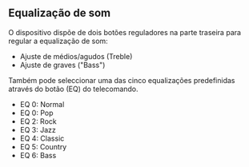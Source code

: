 ## Equalização de som

O dispositivo dispõe de dois botões reguladores na parte traseira para regular a equalização de som:

* Ajuste de médios/agudos (Treble)
* Ajuste de graves ("Bass")

Também pode seleccionar uma das cinco equalizações predefinidas através do botão (EQ) do telecomando.

* EQ 0: Normal
* EQ 0: Pop
* EQ 2: Rock
* EQ 3: Jazz
* EQ 4: Classic
* EQ 5: Country
* EQ 6: Bass
 
